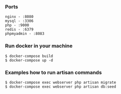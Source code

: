 ### Ports
````
nginx - :8080
mysql - :3306
php - :9000
redis - :6379
phpmyadmin - :8083
````

### Run docker in your machine
````
$ docker-compose build 
$ docker-compose up -d 
````
### Examples how to run artisan commands
````
$ docker-compose exec webserver php artisan migrate
$ docker-compose exec webserver php artisan db:seed
````
